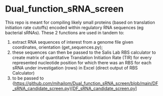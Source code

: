 # Dual_function_sRNA_screen

This repo is meant for compiling likely small proteins (based on translation initiation rate cutoffs) encoded within regulatory RNA sequences (eg bacterial sRNAs). 
These 2 functions are used in tandem to: 
1. extract RNA sequences of interest from a genome file given coordinates, orientation (get_sequences.py); 
2. these sequences can then be passed to the Salis Lab RBS calculator to create matrix of quantitative Translation Initiation Rate (TIR) for every represented nucleotide position for which there was an RBS for each sRNA under investigation (rows) in Excel (direct output of RBS Calculator)
3. to be passed to {https://github.com/mihailom/Dual_function_sRNA_screen/blob/main/DF_sRNA_candidate_screen.py}[DF_sRNA_candidate_screen.py]
